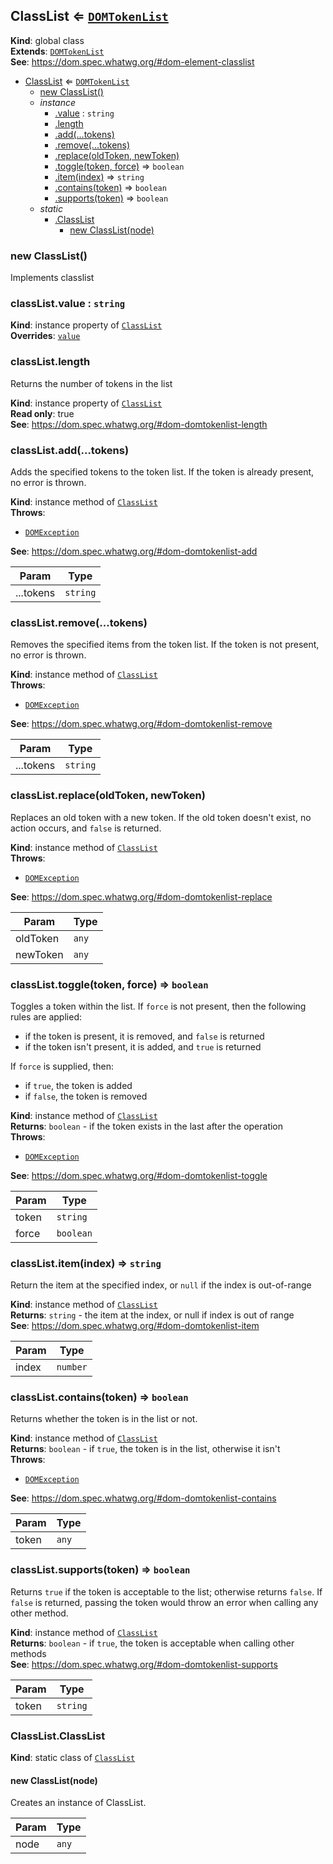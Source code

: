 
<a name="classlist" id="classlist"></a>

## ClassList ⇐ [`DOMTokenList`](#domtokenlist)
**Kind**: global class  
**Extends**: [`DOMTokenList`](#domtokenlist)  
**See**: https://dom.spec.whatwg.org/#dom-element-classlist  

* [ClassList](#classlist) ⇐ [`DOMTokenList`](#domtokenlist)
    * [new ClassList()](#new-classlist-new)
    * _instance_
        * [.value](#classlist-value) : `string`
        * [.length](#domtokenlist-length)
        * [.add(...tokens)](#domtokenlist-add)
        * [.remove(...tokens)](#domtokenlist-remove)
        * [.replace(oldToken, newToken)](#domtokenlist-replace)
        * [.toggle(token, force)](#domtokenlist-toggle) ⇒ `boolean`
        * [.item(index)](#domtokenlist-item) ⇒ `string`
        * [.contains(token)](#domtokenlist-contains) ⇒ `boolean`
        * [.supports(token)](#domtokenlist-supports) ⇒ `boolean`
    * _static_
        * [.ClassList](#classlist-classlist)
            * [new ClassList(node)](#new-classlist-classlist-new)


<a name="new-classlist-new" id="new-classlist-new"></a>

### new ClassList()
Implements classlist


<a name="classlist-value" id="classlist-value"></a>

### classList.value : `string`
**Kind**: instance property of [`ClassList`](#classlist)  
**Overrides**: [`value`](#domtokenlist-value)  

<a name="domtokenlist-length" id="domtokenlist-length"></a>

### classList.length
Returns the number of tokens in the list

**Kind**: instance property of [`ClassList`](#classlist)  
**Read only**: true  
**See**: https://dom.spec.whatwg.org/#dom-domtokenlist-length  

<a name="domtokenlist-add" id="domtokenlist-add"></a>

### classList.add(...tokens)
Adds the specified tokens to the token list. If the token is already present, no error is thrown.

**Kind**: instance method of [`ClassList`](#classlist)  
**Throws**:

- [`DOMException`](#domexception) 

**See**: https://dom.spec.whatwg.org/#dom-domtokenlist-add  

| Param | Type |
| --- | --- |
| ...tokens | `string` | 


<a name="domtokenlist-remove" id="domtokenlist-remove"></a>

### classList.remove(...tokens)
Removes the specified items from the token list. If the token is not present, no error is thrown.

**Kind**: instance method of [`ClassList`](#classlist)  
**Throws**:

- [`DOMException`](#domexception) 

**See**: https://dom.spec.whatwg.org/#dom-domtokenlist-remove  

| Param | Type |
| --- | --- |
| ...tokens | `string` | 


<a name="domtokenlist-replace" id="domtokenlist-replace"></a>

### classList.replace(oldToken, newToken)
Replaces an old token with a new token. If the old token doesn't exist,
no action occurs, and `false` is returned.

**Kind**: instance method of [`ClassList`](#classlist)  
**Throws**:

- [`DOMException`](#domexception) 

**See**: https://dom.spec.whatwg.org/#dom-domtokenlist-replace  

| Param | Type |
| --- | --- |
| oldToken | `any` | 
| newToken | `any` | 


<a name="domtokenlist-toggle" id="domtokenlist-toggle"></a>

### classList.toggle(token, force) ⇒ `boolean`
Toggles a token within the list. If `force` is not present, then the following
rules are applied:

* if the token is present, it is removed, and `false` is returned
* if the token isn't present, it is added, and `true` is returned

If `force` is supplied, then:

* if `true`, the token is added
* if `false`, the token is removed

**Kind**: instance method of [`ClassList`](#classlist)  
**Returns**: `boolean` - if the token exists in the last after the operation  
**Throws**:

- [`DOMException`](#domexception) 

**See**: https://dom.spec.whatwg.org/#dom-domtokenlist-toggle  

| Param | Type |
| --- | --- |
| token | `string` | 
| force | `boolean` | 


<a name="domtokenlist-item" id="domtokenlist-item"></a>

### classList.item(index) ⇒ `string`
Return the item at the specified index, or `null` if the index is out-of-range

**Kind**: instance method of [`ClassList`](#classlist)  
**Returns**: `string` - the item at the index, or null if index is out of range  
**See**: https://dom.spec.whatwg.org/#dom-domtokenlist-item  

| Param | Type |
| --- | --- |
| index | `number` | 


<a name="domtokenlist-contains" id="domtokenlist-contains"></a>

### classList.contains(token) ⇒ `boolean`
Returns whether the token is in the list or not.

**Kind**: instance method of [`ClassList`](#classlist)  
**Returns**: `boolean` - if `true`, the token is in the list, otherwise it isn't  
**Throws**:

- [`DOMException`](#domexception) 

**See**: https://dom.spec.whatwg.org/#dom-domtokenlist-contains  

| Param | Type |
| --- | --- |
| token | `any` | 


<a name="domtokenlist-supports" id="domtokenlist-supports"></a>

### classList.supports(token) ⇒ `boolean`
Returns `true` if the token is acceptable to the list; otherwise returns `false`.
If `false` is returned, passing the token would throw an error when calling
any other method.

**Kind**: instance method of [`ClassList`](#classlist)  
**Returns**: `boolean` - if `true`, the token is acceptable when calling other methods  
**See**: https://dom.spec.whatwg.org/#dom-domtokenlist-supports  

| Param | Type |
| --- | --- |
| token | `string` | 


<a name="classlist-classlist" id="classlist-classlist"></a>

### ClassList.ClassList
**Kind**: static class of [`ClassList`](#classlist)  

<a name="new-classlist-classlist-new" id="new-classlist-classlist-new"></a>

#### new ClassList(node)
Creates an instance of ClassList.


| Param | Type |
| --- | --- |
| node | `any` | 

